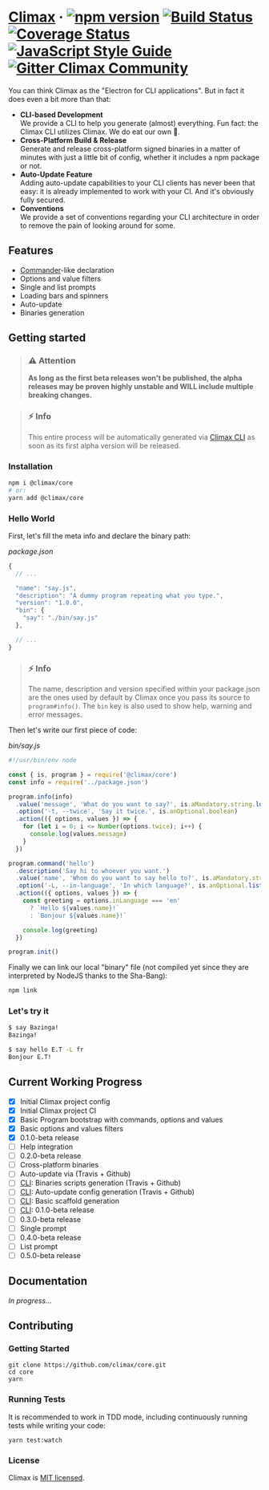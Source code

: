 # [Climax][link-website] &middot; [![npm version][img-npm]][link-npm] [![Build Status][img-travis]][link-travis] [![Coverage Status][img-coveralls]][link-coveralls] [![JavaScript Style Guide][img-styleguide]][link-styleguide] [![Gitter Climax Community][img-gitter]][link-gitter]

You can think Climax as the "Electron for CLI applications". But in fact it does
even a bit more than that:

- **CLI-based Development**<br>
  We provide a CLI to help you generate (almost) everything. Fun fact: the Climax CLI utilizes Climax. We do eat our own
  :hamburger:.<br>
- **Cross-Platform Build & Release**<br>
  Generate and release cross-platform signed binaries in a matter of minutes with just a little bit of config, whether
  it includes a npm package or not.<br>
- **Auto-Update Feature**<br>
  Adding auto-update capabilities to your CLI clients has never been that easy: it is already implemented to work with
  your CI. And it's obviously fully secured.<br>
- **Conventions**<br>
  We provide a set of conventions regarding your CLI architecture in order to remove the pain of looking around for
  some.

## Features

- [Commander](https://github.com/commander-rb/commander)-like declaration
- Options and value filters
- Single and list prompts
- Loading bars and spinners
- Auto-update
- Binaries generation

## Getting started

> ### :warning: Attention
> **As long as the first beta releases won't be published, the alpha releases may be proven highly unstable and WILL
> include multiple breaking changes.**

> ### :zap: Info
> This entire process will be automatically generated via [Climax CLI][link-cli] as soon as its first alpha version will
> be released.

### Installation

```bash
npm i @climax/core
# or:
yarn add @climax/core
```

### Hello World

First, let's fill the meta info and declare the binary path:

_package.json_

```js
{
  // ...

  "name": "say.js",
  "description": "A dummy program repeating what you type.",
  "version": "1.0.0",
  "bin": {
    "say": "./bin/say.js"
  },

  // ...
}
```

> ### :zap: Info
> The name, description and version specified within your package.json are the ones used by default by Climax once you
> pass its source to `program#info()`. The `bin` key is also used to show help, warning and error messages.

Then let's write our first piece of code:

_bin/say.js_

```js
#!/usr/bin/env node

const { is, program } = require('@climax/core')
const info = require('../package.json')

program.info(info)
  .value('message', 'What do you want to say?', is.aMandatory.string.longerThan(0))
  .option('-t, --twice', 'Say it twice.', is.anOptional.boolean)
  .action(({ options, values }) => {
    for (let i = 0; i <= Number(options.twice); i++) {
      console.log(values.message)
    }
  })

program.command('hello')
  .description('Say hi to whoever you want.')
  .value('name', 'Whom do you want to say hello to?', is.aMandatory.string.longerThan(0))
  .option('-L, --in-language', 'In which language?', is.anOptional.list(['en', 'fr']).else('en'))
  .action(({ options, values }) => {
    const greeting = options.inLanguage === 'en'
      ? `Hello ${values.name}!`
      : `Bonjour ${values.name}!`

    console.log(greeting)
  })

program.init()
```

Finally we can link our local "binary" file (not compiled yet since they are interpreted by NodeJS thanks to the
Sha-Bang):

```bash
npm link
```

### Let's try it

```bash
$ say Bazinga!
Bazinga!

$ say hello E.T -L fr
Bonjour E.T!
```

## Current Working Progress

- [x] Initial Climax project config
- [x] Initial Climax project CI
- [x] Basic Program bootstrap with commands, options and values
- [x] Basic options and values filters
- [x] 0.1.0-beta release
- [ ] Help integration
- [ ] 0.2.0-beta release
- [ ] Cross-platform binaries
- [ ] Auto-update via (Travis + Github)
- [ ] [CLI][link-cli]: Binaries scripts generation (Travis + Github)
- [ ] [CLI][link-cli]: Auto-update config generation (Travis + Github)
- [ ] [CLI][link-cli]: Basic scaffold generation
- [ ] [CLI][link-cli]: 0.1.0-beta release
- [ ] 0.3.0-beta release
- [ ] Single prompt
- [ ] 0.4.0-beta release
- [ ] List prompt
- [ ] 0.5.0-beta release

## Documentation

_In progress..._

## Contributing

### Getting Started

```
git clone https://github.com/climax/core.git
cd core
yarn
```

### Running Tests

It is recommended to work in TDD mode, including continuously running tests while writing your code:

```
yarn test:watch
```

### License

Climax is [MIT licensed][link-license].

[img-coveralls]: https://img.shields.io/coveralls/github/climax/core/master?style=flat-square
[img-gitter]: https://img.shields.io/gitter/room/climax/community?style=flat-square
[img-npm]: https://img.shields.io/npm/v/@climax/core?style=flat-square
[img-styleguide]: https://img.shields.io/badge/code_style-airbnb-brightgreen?style=flat-square
[img-travis]: https://img.shields.io/travis/com/climax/core/master?style=flat-square
[link-cli]: https://github.com/climax/cli
[link-coveralls]: https://coveralls.io/github/climax/core
[link-license]: https://github.com/climax/climax/blob/master/LICENSE
[link-npm]: https://www.npmjs.com/package/@climax/core
[link-styleguide]: https://github.com/airbnb/javascript#airbnb-javascript-style-guide-
[link-travis]: https://travis-ci.com/climax/core
[link-website]: https://climaxjs.com
[link-gitter]: https://gitter.im/climax/community
